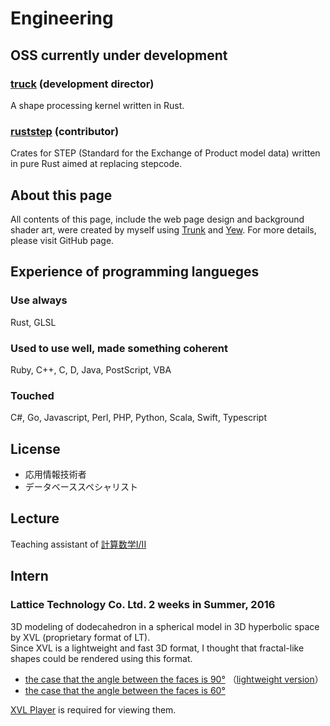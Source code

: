 # Engineering

## OSS currently under development

### [truck](https://github.com/ricosjp/truck) (development director)

A shape processing kernel written in Rust.

### [ruststep](https://github.com/ricosjp/ruststep) (contributor)

Crates for STEP (Standard for the Exchange of Product model data) written in pure Rust aimed at replacing stepcode.

## About this page

All contents of this page, include the web page design and background shader art, were created by myself using [Trunk](https://trunkrs.dev/) and [Yew](https://yew.rs/).
For more details, please visit GitHub page.

## Experience of programming langueges

### Use always

Rust, GLSL

### Used to use well, made something coherent

Ruby, C++, C, D, Java, PostScript, VBA

### Touched

C#, Go, Javascript, Perl, PHP, Python, Scala, Swift, Typescript

## License

- 応用情報技術者
- データベーススペシャリスト

## Lecture

Teaching assistant of [計算数学I/II](https://sites.google.com/g.ecc.u-tokyo.ac.jp/kspage)

## Intern

### Lattice Technology Co. Ltd. 2 weeks in Summer, 2016

3D modeling of dodecahedron in a spherical model in 3D hyperbolic space by XVL (proprietary format of LT).  
Since XVL is a lightweight and fast 3D format, I thought that fractal-like shapes could be rendered using this format.

- [the case that the angle between the faces is 90°](https://drive.google.com/u/1/uc?id=0B2tz_MyG7hkeT1hOUzlId0s5VEU&export=download)
（[lightweight version](https://drive.google.com/u/1/uc?id=0B2tz_MyG7hkeeFZiYkt4T2luSms&export=download)）  
- [the case that the angle between the faces is 60°](https://drive.google.com/u/1/uc?id=0B2tz_MyG7hkebFVrNkxhZ2N2TFk&export=download)  

[XVL Player](https://www.lattice.co.jp/download/xvl-player/) is required for viewing them.
